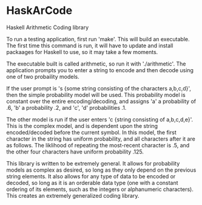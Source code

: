# HaskArCode
Haskell Arithmetic Coding library

To run a testing application, first run 'make'.  This will
build an executable.  The first time this command is run,
it will have to update and install packaages for Haskell
to use, so it may take a few moments.

The executable built is called arithmetic, so run it with
'./arithmetic'.  The application prompts you to enter a
string to encode and then decode using one of two probaility
models.

If the user prompt is 's {some string consisting of the
characters a,b,c,d}', then the simple probability model
will be used.  This probability model is constant over
the entire encoding/decoding, and assigns 'a' a probability
of .6, 'b' a probability .2, and 'c', 'd' probabilities .1.

The other model is run if the user enters 'c {string
consisting of a,b,c,d,e}'.  This is the complex model,
and is dependent upon the string encoded/decoded before the
current symbol.  In this model, the first character in
the string has uniform probability, and all characters
after it are as follows.  The liklihood of repeating the
most-recent character is .5, and the other four characters
have uniform probability .125.

This library is written to be extremely general.  It
allows for probability models as complex as desired, so
long as they only depend on the previous string elements.
It also allows for any type of data to be encoded or
decoded, so long as it is an orderable data type (one
with a constant ordering of its elements, such as
the integers or alphanumeric characters).  This creates
an extremely generalized coding library.
